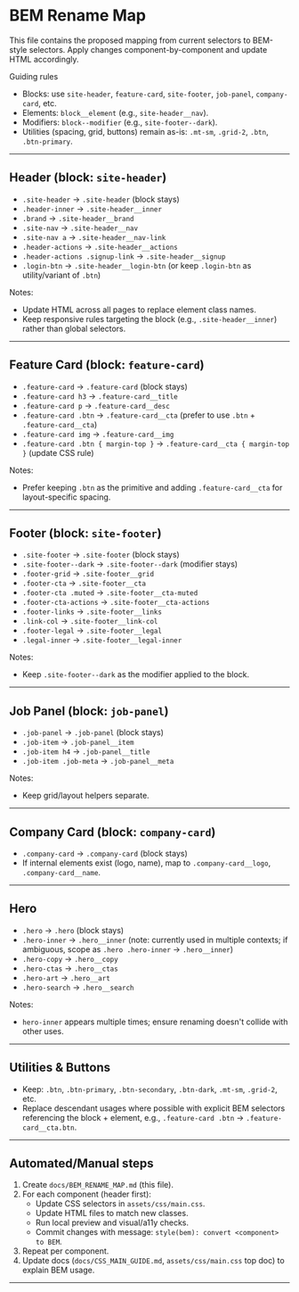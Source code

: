 # BEM Rename Map

This file contains the proposed mapping from current selectors to BEM-style selectors. Apply changes component-by-component and update HTML accordingly.

Guiding rules

- Blocks: use `site-header`, `feature-card`, `site-footer`, `job-panel`, `company-card`, etc.
- Elements: `block__element` (e.g., `site-header__nav`).
- Modifiers: `block--modifier` (e.g., `site-footer--dark`).
- Utilities (spacing, grid, buttons) remain as-is: `.mt-sm`, `.grid-2`, `.btn`, `.btn-primary`.

---

## Header (block: `site-header`)

- `.site-header` → `.site-header` (block stays)
- `.header-inner` → `.site-header__inner`
- `.brand` → `.site-header__brand`
- `.site-nav` → `.site-header__nav`
- `.site-nav a` → `.site-header__nav-link`
- `.header-actions` → `.site-header__actions`
- `.header-actions .signup-link` → `.site-header__signup`
- `.login-btn` → `.site-header__login-btn` (or keep `.login-btn` as utility/variant of `.btn`)

Notes:

- Update HTML across all pages to replace element class names.
- Keep responsive rules targeting the block (e.g., `.site-header__inner`) rather than global selectors.

---

## Feature Card (block: `feature-card`)

- `.feature-card` → `.feature-card` (block stays)
- `.feature-card h3` → `.feature-card__title`
- `.feature-card p` → `.feature-card__desc`
- `.feature-card .btn` → `.feature-card__cta` (prefer to use `.btn` + `.feature-card__cta`)
- `.feature-card img` → `.feature-card__img`
- `.feature-card .btn { margin-top }` → `.feature-card__cta { margin-top }` (update CSS rule)

Notes:

- Prefer keeping `.btn` as the primitive and adding `.feature-card__cta` for layout-specific spacing.

---

## Footer (block: `site-footer`)

- `.site-footer` → `.site-footer` (block stays)
- `.site-footer--dark` → `.site-footer--dark` (modifier stays)
- `.footer-grid` → `.site-footer__grid`
- `.footer-cta` → `.site-footer__cta`
- `.footer-cta .muted` → `.site-footer__cta-muted`
- `.footer-cta-actions` → `.site-footer__cta-actions`
- `.footer-links` → `.site-footer__links`
- `.link-col` → `.site-footer__link-col`
- `.footer-legal` → `.site-footer__legal`
- `.legal-inner` → `.site-footer__legal-inner`

Notes:

- Keep `.site-footer--dark` as the modifier applied to the block.

---

## Job Panel (block: `job-panel`)

- `.job-panel` → `.job-panel` (block stays)
- `.job-item` → `.job-panel__item`
- `.job-item h4` → `.job-panel__title`
- `.job-item .job-meta` → `.job-panel__meta`

Notes:

- Keep grid/layout helpers separate.

---

## Company Card (block: `company-card`)

- `.company-card` → `.company-card` (block stays)
- If internal elements exist (logo, name), map to `.company-card__logo`, `.company-card__name`.

---

## Hero

- `.hero` → `.hero` (block stays)
- `.hero-inner` → `.hero__inner` (note: currently used in multiple contexts; if ambiguous, scope as `.hero .hero-inner` → `.hero__inner`)
- `.hero-copy` → `.hero__copy`
- `.hero-ctas` → `.hero__ctas`
- `.hero-art` → `.hero__art`
- `.hero-search` → `.hero__search`

Notes:

- `hero-inner` appears multiple times; ensure renaming doesn't collide with other uses.

---

## Utilities & Buttons

- Keep: `.btn`, `.btn-primary`, `.btn-secondary`, `.btn-dark`, `.mt-sm`, `.grid-2`, etc.
- Replace descendant usages where possible with explicit BEM selectors referencing the block + element, e.g., `.feature-card .btn` → `.feature-card__cta.btn`.

---

## Automated/Manual steps

1. Create `docs/BEM_RENAME_MAP.md` (this file).
2. For each component (header first):
   - Update CSS selectors in `assets/css/main.css`.
   - Update HTML files to match new classes.
   - Run local preview and visual/a11y checks.
   - Commit changes with message: `style(bem): convert <component> to BEM`.
3. Repeat per component.
4. Update docs (`docs/CSS_MAIN_GUIDE.md`, `assets/css/main.css` top doc) to explain BEM usage.

---
